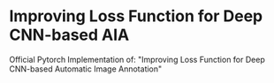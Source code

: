 # Improving Loss Function for Deep CNN-based AIA
Official Pytorch Implementation of: "Improving Loss Function for Deep CNN-based Automatic Image Annotation"
